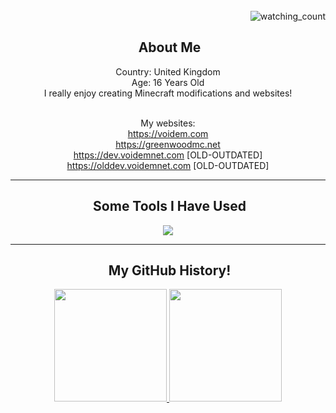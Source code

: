 <div align= "right">
  </br><img src="https://komarev.com/ghpvc/?username=voidemlive&color=blue" alt="watching_count" /> 
</div>
<div align= "center">
<h2> &nbsp;About Me</h2>
Country: United Kingdom
</br>Age: 16 Years Old
</br>I really enjoy creating Minecraft modifications and websites!

</br>My websites:<br>
https://voidem.com <br>
https://greenwoodmc.net<br>
https://dev.voidemnet.com [OLD-OUTDATED]<br>
https://olddev.voidemnet.com [OLD-OUTDATED]

</div>

---

<div align= "center">
<h2> &nbsp;Some Tools I Have Used</h2>
<img src="https://skillicons.dev/icons?i=ae,blender,cs,cloudflare,css,discord,docker,dotnet,eclipse,git,github,gradle,html,idea,java,js,jquery,kotlin,linux,lua,md,mysql,nginx,nodejs,ps,php,powershell,py,stackoverflow,unity,unreal,visualstudio,vscode,webpack,wordpress&perline=7" />
</div>

---

<div align= "center">
<h2> &nbsp;My GitHub History!</h2>

<a href="https://github.com/voidemlive">
  <img height="180em" src="https://github-readme-stats.vercel.app/api?username=voidemlive&theme=noctis_minimus&show_icons=true" />
  <img height="180em" src="https://github-readme-stats.vercel.app/api/top-langs/?username=voidemlive&theme=noctis_minimus&layout=compact"/>
</a>
</div>
